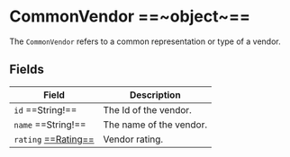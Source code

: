 # CommonVendor ==~object~==

The `CommonVendor` refers to a common representation or type of a vendor. 

## Fields

| Field                             	| Description             	|
|-----------------------------------	|-------------------------	|
| `id`  ==String!==                  	| The Id of the vendor.   	|
| `name`  ==String!==                	| The name of the vendor. 	|
| `rating` [==Rating==](Rating.md)      | Vendor rating.          	|

